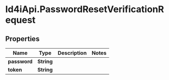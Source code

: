 # Id4iApi.PasswordResetVerificationRequest

## Properties
Name | Type | Description | Notes
------------ | ------------- | ------------- | -------------
**password** | **String** |  | 
**token** | **String** |  | 


